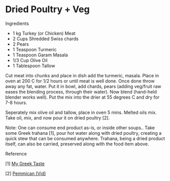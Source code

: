 # Dried Poultry + Veg

Ingredients

* 1 kg Turkey (or Chicken) Meat
* 2 Cups Shredded Swiss chards
* 2 Pears
* 1 Teaspoon Turmeric
* 1 Teaspoon Garam Masala
* 1/3 Cup Olive Oil
* 1 Tablespoon Tallow

Cut meat into chunks and place in dish add the turmeric, masala. Place
in oven at 200 C for 1/2 hours or until meat is well done. Once done
throw away any fat, water. Put it in bowl, add chards, pears (adding
veg/fruit raw eases the blending process, through their water). Now
blend (hand-held blender works well). Put the mix into the drier at 55
degrees C and dry for 7-8 hours.

Seperately mix olive oil and tallow, place in oven 5 mins. Melted oils
mix. Take oil, mix, and now pour it on dried poultry [2].

Note: One can consume end product as-is, or inside other soups.. Take
some Greek trahana [1], pour hot water along with dried poultry,
creating a quick stew that can be consumed anywhere. Trahana, being a
dried product itself, can also be carried, preserved along with the
food item above.

Reference

[1] [My Greek Taste](https://www.mygreektaste.com/product/greek-vegetables-trahana-dardouma/)

[2] [Pemmican (Vid)](https://youtu.be/MElMJsIP1Y0?t=404)

